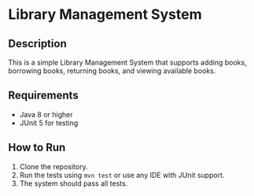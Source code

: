 # Library Management System

## Description
This is a simple Library Management System that supports adding books, borrowing books, returning books, and viewing available books.

## Requirements
- Java 8 or higher
- JUnit 5 for testing

## How to Run
1. Clone the repository.
2. Run the tests using `mvn test` or use any IDE with JUnit support.
3. The system should pass all tests.
